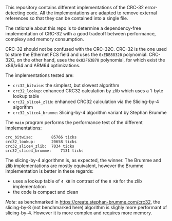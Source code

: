This repository contains different implementations of the CRC-32 error-detecting code.
All the implementations are adapted to remove external references so that they can be contained into a single file.

The rationale about this repo is to determine a dependency-free implementation of CRC-32 with a good tradeoff between performance, complexy and memory consumption.

CRC-32 should not be confused with the CRC-32C.
CRC-32 is the one used to store the Ethernet FCS field and uses the `0xEDB88320` polynomial.
CRC-32C, on the other hand, uses the `0x82F63B78` polynomial, for which exist the x86/x64 and ARM64 optimizations.

The implementations tested are:
  - `crc32_bitwise`: the simplest, but slowest algorithm
  - `crc32_lookup`: enhanced CRC32 calculation by zlib which uses a 1-byte lookup table
  - `crc32_slice4_zlib`: enhanced CRC32 calculation via the Slicing-by-4 algorithm
  - `crc32_slice4_brumme`: Slicing-by-4 algorithm variant by Stephan Brumme

The `main` program performs the performance test of the different implementations:

```
crc_bitwise:		85766 ticks
crc32_lookup:		20658 ticks
crc32_slice4_zlib:	7034 ticks
crc32_slice4_brumme:	7131 ticks
```

The slicing-by-4 algorithmn is, as expected, the winner. The Brumme and zlib implementations are mostly equivalent, however the Brumme implementation is better in these regards:

- uses a lookup table of `4 KB` in contrast of the `8 KB` for the zlib implementation
- the code is compact and clean

*Note*: as benchmarked in https://create.stephan-brumme.com/crc32, the slicing-by-8 (not benchmarked here) algorithm is slighly more performant of slicing-by-4. However it is more complex and requires more memory.
